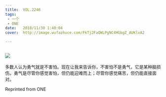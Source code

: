 ```yaml
---
title:	VOL.2246
tags:
 - 一个
 - ONE
date:	2018/11/30 1:40:04
cover:	http://image.wufazhuce.com/FkTj2FaQWLPgNC4HGbgZ_AUKlvA2

---
```

![](http://image.wufazhuce.com/FkTj2FaQWLPgNC4HGbgZ_AUKlvA2)
---

多数人认为勇气就是不害怕。现在让我来告诉你，不害怕不是勇气，它是某种脑损伤。勇气是尽管你感觉害怕，但仍能迎难而上；尽管你感觉痛苦，但仍能直接面对。
 
Reprinted from ONE
